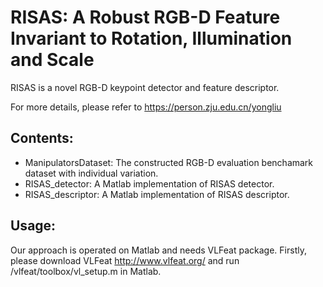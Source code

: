# RISAS: A Robust RGB-D Feature Invariant to Rotation, Illumination and Scale

RISAS is a novel RGB-D keypoint detector and feature descriptor. 

For more details, please refer to  <https://person.zju.edu.cn/yongliu>

## Contents:
- ManipulatorsDataset: The constructed RGB-D evaluation benchamark dataset with individual variation.
- RISAS_detector: A Matlab implementation of RISAS detector.
- RISAS_descriptor: A Matlab implementation of RISAS descriptor.

## Usage:
Our approach is operated on Matlab and needs VLFeat package. Firstly, please download VLFeat <http://www.vlfeat.org/> and run /vlfeat/toolbox/vl_setup.m in Matlab.

